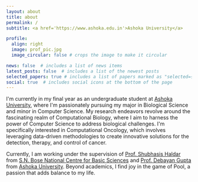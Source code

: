 ```yaml
---
layout: about
title: about
permalink: /
subtitle: <a href='https://www.ashoka.edu.in'>Ashoka University</a>

profile:
  align: right
  image: prof_pic.jpg
  image_circular: false # crops the image to make it circular

news: false  # includes a list of news items
latest_posts: false  # includes a list of the newest posts
selected_papers: true # includes a list of papers marked as "selected={true}"
social: true  # includes social icons at the bottom of the page
---
```


I'm currently in my final year as an undergraduate student at [Ashoka University](https://www.ashoka.edu.in), where I'm passionately pursuing my major in Biological Science and minor in Computer Science. My research endeavors revolve around the fascinating realm of Computational Biology, where I aim to harness the power of Computer Science to address biological challenges. I'm specifically interested in Computational Oncology, which involves leveraging data-driven methodologies to create innovative solutions for the detection, therapy, and control of cancer.

Currently, I am working under the supervision of [Prof. Shubhasis Haldar](https://www.shubhasis-haldar-cmt.com/) from [S.N. Bose National Centre for Basic Sciences](https://www.bose.res.in/) and [Prof. Debayan Gupta](https://debayangupta.com/) from [Ashoka University](https://www.ashoka.edu.in). Beyond academics, I find joy in the game of Pool, a passion that adds balance to my life.
